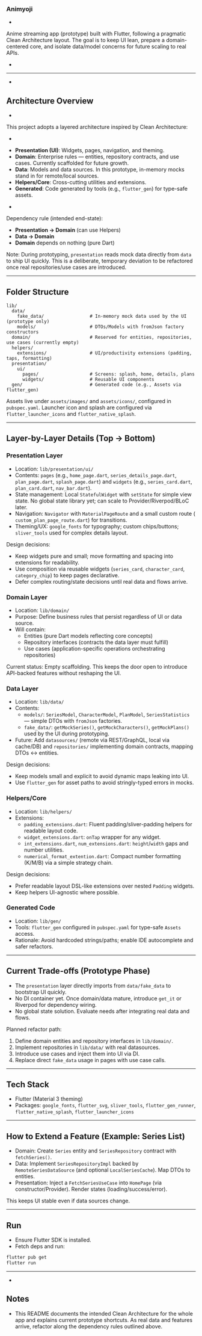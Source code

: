 ### Animyoji

+

Anime streaming app (prototype) built with Flutter, following a pragmatic Clean Architecture layout.
The goal is to keep UI lean, prepare a domain-centered core, and isolate data/model concerns for
future scaling to real APIs.

+

---

+

## Architecture Overview

+

This project adopts a layered architecture inspired by Clean Architecture:

+

- **Presentation (UI)**: Widgets, pages, navigation, and theming.
- **Domain**: Enterprise rules — entities, repository contracts, and use cases. Currently scaffolded
  for future growth.
- **Data**: Models and data sources. In this prototype, in-memory mocks stand in for remote/local
  sources.
- **Helpers/Core**: Cross-cutting utilities and extensions.
- **Generated**: Code generated by tools (e.g., `flutter_gen`) for type-safe assets.

+

Dependency rule (intended end-state):

- **Presentation → Domain** (can use Helpers)
- **Data → Domain**
- **Domain** depends on nothing (pure Dart)

Note: During prototyping, `presentation` reads mock data directly from `data` to ship UI quickly.
This is a deliberate, temporary deviation to be refactored once real repositories/use cases are
introduced.

---

## Folder Structure

```
lib/
  data/
    fake_data/                 # In-memory mock data used by the UI (prototype only)
    models/                    # DTOs/Models with fromJson factory constructors
  domain/                      # Reserved for entities, repositories, use cases (currently empty)
  helpers/
    extensions/                # UI/productivity extensions (padding, taps, formatting)
  presentation/
    ui/
      pages/                   # Screens: splash, home, details, plans
      widgets/                 # Reusable UI components
  gen/                         # Generated code (e.g., Assets via flutter_gen)
```

Assets live under `assets/images/` and `assets/icons/`, configured in `pubspec.yaml`. Launcher icon
and splash are configured via `flutter_launcher_icons` and `flutter_native_splash`.

---

## Layer-by-Layer Details (Top → Bottom)

### Presentation Layer

- Location: `lib/presentation/ui/`
- Contents: `pages` (e.g., `home_page.dart`, `series_details_page.dart`, `plan_page.dart`,
  `splash_page.dart`) and `widgets` (e.g., `series_card.dart`, `plan_card.dart`, `nav_bar.dart`).
- State management: Local `StatefulWidget` with `setState` for simple view state. No global state
  library yet; can scale to Provider/Riverpod/BLoC later.
- Navigation: `Navigator` with `MaterialPageRoute` and a small custom route (
  `custom_plan_page_route.dart`) for transitions.
- Theming/UX: `google_fonts` for typography; custom chips/buttons; `sliver_tools` used for complex
  details layout.

Design decisions:

- Keep widgets pure and small; move formatting and spacing into extensions for readability.
- Use composition via reusable widgets (`series_card`, `character_card`, `category_chip`) to keep
  pages declarative.
- Defer complex routing/state decisions until real data and flows arrive.

### Domain Layer

- Location: `lib/domain/`
- Purpose: Define business rules that persist regardless of UI or data source.
- Will contain:
    - Entities (pure Dart models reflecting core concepts)
    - Repository interfaces (contracts the data layer must fulfill)
    - Use cases (application-specific operations orchestrating repositories)

Current status: Empty scaffolding. This keeps the door open to introduce API-backed features without
reshaping the UI.

### Data Layer

- Location: `lib/data/`
- Contents:
    - `models/`: `SeriesModel`, `CharacterModel`, `PlanModel`, `SeriesStatistics` — simple DTOs with
      `fromJson` factories.
    - `fake_data/`: `getMockSeries()`, `getMockCharacters()`, `getMockPlans()` used by the UI during
      prototyping.
- Future: Add `datasources/` (remote via REST/GraphQL, local via cache/DB) and `repositories/`
  implementing domain contracts, mapping DTOs ↔ entities.

Design decisions:

- Keep models small and explicit to avoid dynamic maps leaking into UI.
- Use `flutter_gen` for asset paths to avoid stringly-typed errors in mocks.

### Helpers/Core

- Location: `lib/helpers/`
- Extensions:
    - `padding_extensions.dart`: Fluent padding/sliver-padding helpers for readable layout code.
    - `widget_extensions.dart`: `onTap` wrapper for any widget.
    - `int_extensions.dart`, `num_extensions.dart`: `height`/`width` gaps and number utilities.
    - `numerical_format_extention.dart`: Compact number formatting (K/M/B) via a simple strategy
      chain.

Design decisions:

- Prefer readable layout DSL-like extensions over nested `Padding` widgets.
- Keep helpers UI-agnostic where possible.

### Generated Code

- Location: `lib/gen/`
- Tools: `flutter_gen` configured in `pubspec.yaml` for type-safe `Assets` access.
- Rationale: Avoid hardcoded strings/paths; enable IDE autocomplete and safer refactors.

---

## Current Trade-offs (Prototype Phase)

- The `presentation` layer directly imports from `data/fake_data` to bootstrap UI quickly.
- No DI container yet. Once domain/data mature, introduce `get_it` or Riverpod for dependency
  wiring.
- No global state solution. Evaluate needs after integrating real data and flows.

Planned refactor path:

1. Define domain entities and repository interfaces in `lib/domain/`.
2. Implement repositories in `lib/data/` with real datasources.
3. Introduce use cases and inject them into UI via DI.
4. Replace direct `fake_data` usage in pages with use case calls.

---

## Tech Stack

- Flutter (Material 3 theming)
- Packages: `google_fonts`, `flutter_svg`, `sliver_tools`, `flutter_gen_runner`,
  `flutter_native_splash`, `flutter_launcher_icons`

---

## How to Extend a Feature (Example: Series List)

- Domain: Create `Series` entity and `SeriesRepository` contract with `fetchSeries()`.
- Data: Implement `SeriesRepositoryImpl` backed by `RemoteSeriesDataSource` (and optional
  `LocalSeriesCache`). Map DTOs to entities.
- Presentation: Inject a `FetchSeriesUseCase` into `HomePage` (via constructor/Provider). Render
  states (loading/success/error).

This keeps UI stable even if data sources change.

---

## Run

- Ensure Flutter SDK is installed.
- Fetch deps and run:

```bash
flutter pub get
flutter run
```

---

+

## Notes

- This README documents the intended Clean Architecture for the whole app and explains current
  prototype shortcuts. As real data and features arrive, refactor along the dependency rules
  outlined above.
